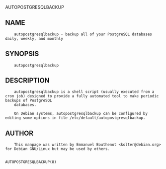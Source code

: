   AUTOPOSTGRESQLBACKUP
 
## NAME
        autopostgresqlbackup - backup all of your PostgreSQL databases daily, weekly, and monthly
 
## SYNOPSIS
        autopostgresqlbackup
 
## DESCRIPTION
        autopostgresqlbackup is a shell script (usually executed from a cron job) designed to provide a fully automated tool to make periodic backups of PostgreSQL
        databases.
 
        On Debian systems, autopostgresqlbackup can be configured by editing some options in file /etc/default/autopostgresqlbackup.
 
## AUTHOR
        This manpage was written by Emmanuel Bouthenot <kolter@debian.org> for Debian GNU/Linux but may be used by others.
 
                                                                                                                                              AUTOPOSTGRESQLBACKUP(8)
